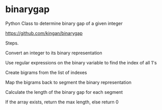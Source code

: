 # binarygap
Python Class to determine binary gap of a given integer

https://github.com/kingan/binarygap

Steps.

Convert an integer to its binary representation

Use regular expressions on the binary variable to find the index of all 1's

Create bigrams from the list of indexes

Map the bigrams back to segment the binary representation

Calculate the length of the binary gap for each segment

If the array exists, return the max length, else return 0
